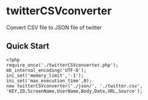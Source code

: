 twitterCSVconverter
===================

Convert CSV file to JSON file of twitter

## Quick Start

    <?php
	require_once('./twitterCSVconverter.php');
	mb_internal_encoding('UTF-8');
	ini_set('memory_limit','-1');
	ini_set('max_execution_time',0);
	new twitterCSVconverter('./json/', './twitter.csv', 'KEY,ID,ScreenName,UserName,Body,Date,URL,Source');

